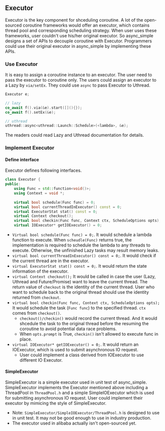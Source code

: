 ## Executor

Executor is the key component for shceduling coroutine. A lot of the open-sourced coroutine frameworks would offer an executor, which contains thread pool and corresponding scheduling strategy. When user uses these frameworks, user couldn't use his/her original executor. So async_simple designs a set of APIs to decouple coroutine with Executor. Programmers could use their original executor in async_simple by implementing these APIs.

### Use Executor

It is easy to assign a coroutine instance to an executor. The user need to pass the executor to coroutine only. The users could assign an executor to a Lazy by `via/setEx`. They could use `async` to pass Executor to Uthread.

```c++
Executor e;

// lazy
co_await f().via(&e).start([](){});
co_await f().setEx(&e);

// uthread
uthread::async<uthread::Launch::Schedule>(<lambda>, &e);
```

The readers could read Lazy and Uthread documentation for details.

### Implement Executor
#### Define interface

Executor defines following interfaces.

```c++
class Executor {
public:
    using Func = std::function<void()>;
    using Context = void *;
    
    virtual bool schedule(Func func) = 0;
    virtual bool currentThreadInExecutor() const = 0;
    virtual ExecutorStat stat() const = 0;
    virtual Context checkout();
    virtual bool checkin(Func func, Context ctx, ScheduleOptions opts);
    virtual IOExecutor* getIOExecutor() = 0;
```

- `Virtual bool schedule(Func func) = 0;`. It would schedule a lambda function to execute. When `scheudle(Func)` returns true, the implementation is required to schedule the lambda to any threads to execute. Otherwise, the unfinished Lazy tasks may result memory leaks.
- `virtual bool currentThreadInExecutor() const = 0;`. It would check if the current thread are in the executor.
- `virtual ExecutorStat stat() const = 0;`. It would return the state information of the executor.
- `virtual Context checkout();` It would be called in case the user (Lazy, Uthread and Future/Promise) want to leave the current thread. The return value of `checkout` is the identity of the current thread. User who want to schedule back to the original thread should use the identity returned from `checkout`.
- `virtual bool checkin(Func func, Context ctx, ScheduleOptions opts);` It would schedule the task (`Func func`) to the specified thread. `ctx` comes from `checkout()`.
    - `checkout()/checkin()` would record the current thread. And it would shcedule the task to the original thread before the resuming the coroutine to avoid potential data race problems.
    - When `opts.prompt` is True, `checkin()` isn't allowed to execute func in place.
- `virtual IOExecutor* getIOExecutor() = 0;`. It would return an IOExecutor, which is used to submit asynchronous IO request.
    - User could implement a class derived from IOExecutor to use different IO Executor.

#### SimpleExecutor

SimpleExecutor is a simple executor used in unit test of async_simple. SimpleExecutor implements the Executor mentioned above including a ThreadPool in `ThreadPool.h` and a simple SimpleIOExecutor which is used for submitting asynchronous IO request. User could implement their executor by mimicing the style of SimpleExecutor.

- Note: `SimpleExecutor/SimpleIOExecutor/ThreadPool.h` is designed to use in unit test. It may not be good enough to use in industry production.
- The executor used in alibaba actually isn't open-sourced yet.
